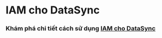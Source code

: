 # IAM cho DataSync

### **Khám phá chi tiết cách sử dụng** [**IAM cho DataSync**](../../datasync/quan-ly-truy-cap/) <a href="#iamforvmonitor-3.khamphachitietcachsudungiamchovmonitorplatform" id="iamforvmonitor-3.khamphachitietcachsudungiamchovmonitorplatform"></a>
